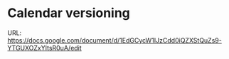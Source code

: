 # Calendar versioning

URL: https://docs.google.com/document/d/1EdGCycW1IJzCdd0iQZXStQuZs9-YTGUXOZxYItsR0uA/edit

